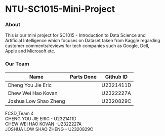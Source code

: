 # NTU-SC1015-Mini-Project
### About
This is our mini project for SC1015 - Introduction to Data Science and Artificial Intelligence which focuses on Dataset taken from Kaggle regarding customer comments/reviews for tech companies such as Google, Dell, Apple and Microsoft etc.

### Our Team
| Name | Parts Done | Github ID |
| --- | --- | --- |
| Cheng You Jie Eric |  | U2321411D |
| Chew Wei Hao Kovan |  | U2322227A |
| Joshua Low Shao Zheng |  | U2320829C |


FCSD_Team 4<br>
CHENG YOU JIE ERIC - U2321411D<br>
CHEW WEI HAO KOVAN -U2322227A <br>
JOSHUA LOW SHAO ZHENG - U2320829C
